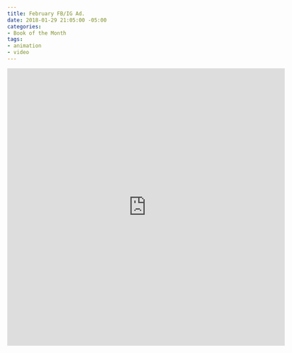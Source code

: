 ```yaml
---
title: February FB/IG Ad.
date: 2018-01-29 21:05:00 -05:00
categories:
- Book of the Month
tags:
- animation
- video
---
```


<div class="video-square">
	<iframe src="https://player.vimeo.com/video/253260381?&loop=1" width="640" height="640" frameborder="0" webkitallowfullscreen mozallowfullscreen allowfullscreen allow="autoplay" background="1"></iframe>
</div>
